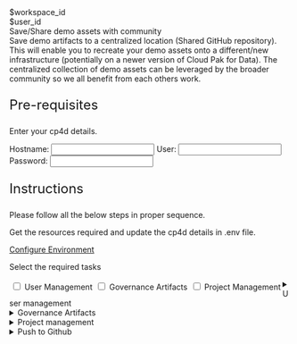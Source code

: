 <html>

<head>
    <meta name="viewport" content="width=device-width, initial-scale=1" />
    <link rel="stylesheet" href="export-demo-artifacts.css">
    <style>
        .header {
            background-image: url("https://raw.githubusercontent.com/IBM/Developer-Playground/master/didact/images/video_insights.jpeg");
        }
    </style>
</head>

<body>
    <div style="margin-top:2rem"></div>
    <div id="workspaceID" class="hidden-state">$workspace_id</div>
    <div id="userID" class="hidden-state">$user_id</div>
    <div class="header">
        <div class="left-content">
            <div class="apptitle">Save/Share demo assets with community</div>
            <div class="subheading">Save demo artifacts to a centralized location (Shared GitHub repository). This will
                enable you to recreate your demo assets onto a different/new infrastructure (potentially on a newer
                version of Cloud Pak for Data). The centralized collection of demo assets can be leveraged by the
                broader community so we all benefit from each others work.</div>
        </div>
    </div>
    <div class="section">
        <p style="font-size:24px">Pre-requisites</p>
        <div>
            <p>Enter your cp4d details.</p>
            <div class="env-config">
                <label>Hostname: </label><input class="env-variables" name="hostname" type="text" />
                <label>User: </label><input class="env-variables" name="wkcuser" type="text" />
                <label>Password: </label><input class="env-variables" name="password" type="password" />
            </div>
        </div>
    </div>
    <div class="section">
        <p style="font-size:24px">Instructions</p>
        <p>Please follow all the below steps in proper sequence.</p>
    </div>
    <div class="timeline-container">
        <div class="timeline timelinestep">
            <div class="content">
                <p>Get the resources required and update the cp4d details in .env file.</p>
            </div>
            <a id="configure-env" class="button is-dark is-medium" title="Configure Resources"
                href="didact://?commandId=extension.compositeCommand&&text=terminal-for-sandbox-container:new%7Cvscode.didact.sendNamedTerminalAString%2Csandbox%20terminal%2Cgit%20clone%20-b%20techzone%20https%3A%2F%2Fgithub.com%2FIBM%2FDeveloper-Playground%20%24%7BCHE_PROJECTS_ROOT%7D%2Ftechzone-demo%2C%2Fprojects%7Cvscode.didact.sendNamedTerminalAString%2Csandbox%20terminal%2Ccd%20${CHE_PROJECTS_ROOT}/techzone-demo;pip3.8%20install%20-r%20requirements.txt%3Bcd%20%2Fprojects%2Ftechzone-demo%2Fsandbox%2F%7C">Configure
                Environment</a>
            <span class="dot"></span>
        </div>
        <div class="timeline timelinestep">
            <div class="content">
                <p>Select the required tasks</p>
                <div class="checkbox-group">
                    <div style="float:left;padding: 0.2rem;flex: 1 1 31%;">
                        <input type="checkbox" name="checkboxtask" value="task1" />
                        <label for="task1">User Management</label>
                    </div>
                    <div style="float:left;padding: 0.2rem;flex: 1 1 31%;">
                        <input type="checkbox" name="checkboxtask" value="task2" />
                        <label for="task2">Governance Artifacts</label>
                    </div>
                    <div style="float:left;padding: 0.2rem;flex: 1 1 31%;">
                        <input type="checkbox" name="checkboxtask" value="task3" />
                        <label for="task3">Project Management</label>
                    </div>
                </div>
                <span class="dot"></span>
            </div>
        </div>
        <div class="timeline" id="task1">
            <div class="content">
                <details>
                    <summary>User management<span class="arrow"></span></summary>
                    <br><br>
                    <div>
                        <div class="content">
                            <p>Export User List to the csv file</p>
                        </div>
                        <a class="button is-dark is-medium" title="Export User List"
                            href="didact://?commandId=vscode.didact.sendNamedTerminalAString&&text=sandbox terminal$$cd /projects/techzone-demo/sandbox/;python3.8 exportUsers.py users.csv">Export
                            User List</a>
                        <span class="dot"></span>
                    </div>
                </details>
            </div>
            <span class="dot"></span>
        </div>
        <div class="timeline" id="task2">
            <div class="content">
                <details>
                    <summary>Governance Artifacts<span class="arrow"></span></summary>
                    <br><br>
                    <div class="content">
                        <p>Select the action to perform in the configured cp4d instance</p>
                        <div id="list1" class="dropdown-check-list" tabindex="100">
                            <span class="anchor">Select Artifacts</span>
                            <ul class="items">
                                <li><input type="checkbox" name="governance-artifacts" value="all" checked />All </li>
                                <li><input type="checkbox" name="governance-artifacts" value="category" />Category
                                </li>
                                <li><input type="checkbox" name="governance-artifacts"
                                        value="classification" />Classification
                                </li>
                                <li><input type="checkbox" name="governance-artifacts" value="data_class" />Data
                                    Class
                                </li>
                                <li><input type="checkbox" name="governance-artifacts" value="glossary_term" />Glossary
                                    Terms
                                </li>
                                <li><input type="checkbox" name="governance-artifacts" value="policy" />Policy
                                </li>
                                <li><input type="checkbox" name="governance-artifacts"
                                        value="reference_data" />Reference Data
                                </li>
                                <li><input type="checkbox" name="governance-artifacts" value="rule" />Rule</label>
                                </li>
                            </ul>
                        </div>
                        <p style="margin-top:1rem;"><b>Selected Artifacts: </b><span id="selected">all</span></p>
                    </div>
                    <br>
                    <div id="export-task">
                        <div class="content">
                            <p>Export Governance Artifacts</p>
                        </div>
                        <a class="button is-dark is-medium" title="Export Governance Artifacts"
                            href="didact://?commandId=vscode.didact.sendNamedTerminalAString&&text=sandbox terminal$$cd /projects/techzone-demo/sandbox/;python3.8 exportGovArtifacts.py governance_artifacts.zip all;unzip governance_artifacts.zip -d governance_artifacts;python3.8 exportDataProtectionRules.py data_protection_rules.json">Export
                            Artifacts</a>
                        <span class="dot"></span>
                    </div>
                </details>
            </div>
            <span class="dot"></span>
        </div>
        <div class="timeline" id="task3">
            <div class="content">
                <details>
                    <summary>Project management<span class="arrow"></span></summary>
                    <br><br>
                    <div>
                        <div class="content">
                            <p>Export project from the configured cp4d instance</p>
                        </div>
                        <a class="button is-dark is-medium" title="Export Project"
                            href="didact://?commandId=vscode.didact.sendNamedTerminalAString&&text=sandbox terminal$$cd /projects/techzone-demo/sandbox/;python3.8 exportProject.py project_assets.zip">Export
                            Project</a>
                        <span class="dot"></span>
                    </div>
                </details>
            </div>
            <span class="dot"></span>
        </div>
        <div class="timeline">
            <div class="content">
                <details>
                    <summary>Push to Github<span class="arrow"></span></summary>
                    <br><br>
                    <div class="content">
                        <!-- <p>Select the action to perform in the configured cp4d instance</p> -->
                        <div class="env-config">
                            <label>Demo Name*</label>
                            <input type="text" id="demoname">
                            <label>Industries(comma separated)*</label>
                            <!--<input type="text" id="industry">-->
                            <div id="industry-list" class="dropdown-check-list" tabindex="100">
                                <span id="selected-industry" class="anchor">Select Demo</span>
                                <ul class="items">
                                    <li>Banking and financial services</li>
                                    <li>E-commerce</li>
                                    <li>Healthcare</li>
                                    <li>Hospitality</li>
                                    <li>Insurance</li>
                                    <li>Retail</li>
                                    <li>Software</li>
                                    <li>Telecommunications</li>
                                    <li>Transportation</li>
                                    <li>Utilities</li>
                                    <li>Other</li>
                                    </select>
                                </ul>
                            </div>
                            <label>Tags(comma separated)*</label>
                            <input type="text" id="tags">
                            <label>Author*</label>
                            <input type="text" id="author">
                            <label>Description</label>
                            <input type="text" id="desc">
                            <label>Services(comma separated)*</label>
                            <!--<input type="text" id="services">-->
                            <div id="service-list" class="dropdown-check-list" tabindex="100">
                                <span class="anchor">Select Services</span>
                                <div class="items">
                                    <input id="services-search" type="search" placeholder="Search services"
                                        style="width: 100%" />
                                    <ul id="git-services">
                                    </ul>
                                </div>
                            </div>
                        </div>
                        <p style="margin-top:1rem;"><b>Selected Services: </b><span id="selected-services"></span></p>
                    </div>
                    <button class="button is-dark is-medium" title="Push to github" id="pushToGit">Push
                        to GitHub</button>
            </div>
            <span class="dot"></span>
        </div>
    </div>
    </div>
    <a id="command_exec" ,href=""></a>
    </div>
</body>
<script src="export-demo-artifacts.js"></script>

</html>